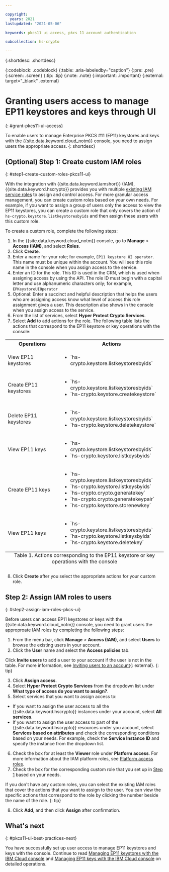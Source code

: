 ```yaml
---

copyright:
  years: 2021
lastupdated: "2021-05-06"

keywords: pkcs11 ui access, pkcs 11 account authentication

subcollection: hs-crypto

---
```

{:shortdesc: .shortdesc}

{:codeblock: .codeblock}
{:table: .aria-labeledby="caption"}
{:pre: .pre}
{:screen: .screen}
{:tip: .tip}
{:note: .note}
{:important: .important}
{:external: target="_blank" .external}

# Granting users access to manage EP11 keystores and keys through UI
{: #grant-pkcs11-ui-access}

To enable users to manage Enterprise PKCS #11 (EP11) keystores and keys with the {{site.data.keyword.cloud_notm}} console, you need to assign users the appropriate access.
{: shortdesc}

## (Optional) Step 1: Create custom IAM roles
{: #step1-create-custom-roles-pkcs11-ui}

With the integration with {{site.data.keyword.iamshort}} (IAM), {{site.data.keyword.hscrypto}} provides you with multiple [existing IAM service roles](/docs/hs-crypto?topic=hs-crypto-manage-access#service-access-roles) to assign and control access. For more granular access management, you can create custom roles based on your own needs. For example, if you want to assign a group of users only the access to view the EP11 keystores, you can create a custom role that only covers the action of `hs-crypto.keystore.listkeystoresbyids` and then assign these users with this custom role.

To create a custom role, complete the following steps:

1. In the {{site.data.keyword.cloud_notm}} console, go to **Manage** > **Access (IAM)**, and select **Roles**.
2. Click **Create**.
3. Enter a name for your role; for example, `EP11 keystore UI operator`. This name must be unique within the account. You will see this role name in the console when you assign access to the service.
4. Enter an ID for the role. This ID is used in the CRN, which is used when assigning access by using the API. The role ID must begin with a capital letter and use alphanumeric characters only; for example, `EPKeystoreUIOperator`
5. Optional: Enter a succinct and helpful description that helps the users who are assigning access know what level of access this role assignment gives a user. This description also shows in the console when you assign access to the service.
6. From the list of services, select **Hyper Protect Crypto Services**.
7. Select **Add** to add actions for the role. The following table lists the actions that correspond to the EP11 keystore or key operations with the console:

  <table>
    <tr>
      <th>Operations</th>
      <th>Actions</th>
    </tr>
    <tr>
      <td>View EP11 keystores</td>
      <td>
        <ul>
          <li>`hs-crypto.keystore.listkeystoresbyids`</li>
        </ul>
      </td>
    </tr>
    <tr>
      <td>Create EP11 keystores</td>
      <td>
        <ul>
          <li>`hs-crypto.keystore.listkeystoresbyids`</li>
          <li>`hs-crypto.keystore.createkeystore`</li>
        </ul>
      </td>
    </tr>
    <tr>
      <td>Delete EP11 keystores</td>
      <td>
        <ul>
          <li>`hs-crypto.keystore.listkeystoresbyids`</li>
          <li>`hs-crypto.keystore.deletekeystore`</li>
        </ul>
      </td>
    </tr>
    <tr>
      <td>View EP11 keys</td>
      <td>
        <ul>
          <li>`hs-crypto.keystore.listkeystoresbyids`</li>
          <li>`hs-crypto.keystore.listkeysbyids`</li>
        </ul>
      </td>
    </tr>
    <tr>
      <td>Create EP11 keys</td>
      <td>
        <ul>
          <li>`hs-crypto.keystore.listkeystoresbyids`</li>
          <li>`hs-crypto.keystore.listkeysbyids`</li>
          <li>`hs-crypto.crypto.generatekey`</li>
          <li>`hs-crypto.crypto.generatekeypair`</li>
          <li>`hs-crypto.keystore.storenewkey`</li>
        </ul>
      </td>
    </tr>
    <tr>
      <td>View EP11 keys</td>
      <td>
        <ul>
          <li>`hs-crypto.keystore.listkeystoresbyids`</li>
          <li>`hs-crypto.keystore.listkeysbyids`</li>
          <li>`hs-crypto.keystore.deletekey`</li>
        </ul>
      </td>
    </tr>
    <caption style="caption-side:bottom;">Table 1. Actions corresponding to the EP11 keystore or key operations with the console</caption>
  </table>

8. Click **Create** after you select the appropriate actions for your custom role.

## Step 2: Assign IAM roles to users
{: #step2-assign-iam-roles-pkcs-ui}

Before users can access EP11 keystores or keys with the {{site.data.keyword.cloud_notm}} console, you need to grant users the approproate IAM roles by completing the following steps:

1. From the menu bar, click **Manage** &gt; **Access (IAM)**, and select **Users** to browse the existing users in your account.
2. Click the **User** name and select the **Access policies** tab.

  Click **Invite users** to add a user to your account if the user is not in the table. For more information, see [Inviting users to an account](/docs/account?topic=account-iamuserinv){: external}.
  {: tip}

3. Click **Assign access**.
4. Select **Hyper Protect Crypto Services** from the dropdown list under **What type of access do you want to assign?**.
5. Select services that you want to assign access to:

  - If you want to assign the user access to all the {{site.data.keyword.hscrypto}} instances under your account, select **All services**.
  - If you want to assign the user access to part of the {{site.data.keyword.hscrypto}} resources under you account, select **Services based on attributes** and check the corresponding conditions based on your needs. For example, check the **Service Instance ID** and specify the instance from the dropdown list.

6. Check the box for at least the **Viewer** role under **Platform access**. For more information about the IAM platform roles, see [Platform access roles](/docs/hs-crypto?topic=hs-crypto-manage-access#platform-mgmt-roles).
7. Check the box for the corresponding custom role that you set up in [Step 1](#step1-create-custom-roles-pkcs11-ui) based on your needs.

  If you don't have any custom roles, you can select the existing IAM roles that cover the actions that you want to assign to the user. You can view the specific actions that correspond to the role by clicking the number beside the name of the role.
  {: tip}

8. Click **Add**, and then click **Assign** after confirmation.

##  What's next
{: #pkcs11-ui-best-practices-next}

You have successfully set up user access to manage EP11 keystores and keys with the console. Continue to read [Managing EP11 keystores with the IBM Cloud console](/docs/hs-crypto?topic=hs-crypto-manage-ep11-keystores-ui) and [Managing EP11 keys with the IBM Cloud console](/docs/hs-crypto?topic=hs-crypto-manage-ep11-key-ui) on detailed operations.
